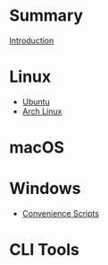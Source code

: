 # Summary

[Introduction](README.md)

# Linux

- [Ubuntu](linux/ubuntu/README.md)
- [Arch Linux](linux/arch/README.md)
# macOS

# Windows

- [Convenience Scripts](windows/scripts.md)

# CLI Tools